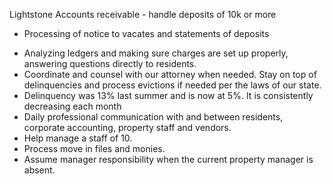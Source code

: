 Lightstone
  Accounts receivable - handle deposits of 10k or more
* Processing of notice to vacates and statements of deposits
- Analyzing ledgers and making sure charges are set up properly, answering questions directly to residents.
- Coordinate and counsel with our attorney when needed. Stay on top of delinquencies and process evictions if needed per the laws of our state. 
- Delinquency was 13% last summer and is now at 5%. It is consistently decreasing each month
- Daily professional communication with and between residents, corporate accounting, property staff and vendors.
- Help manage a staff of 10.
- Process move in files and monies.
- Assume manager responsibility when the current property manager is absent.
